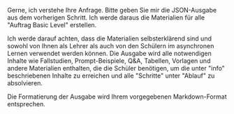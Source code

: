 Gerne, ich verstehe Ihre Anfrage. Bitte geben Sie mir die JSON-Ausgabe aus dem vorherigen Schritt. Ich werde daraus die Materialien für alle "Auftrag Basic Level" erstellen. 

Ich werde darauf achten, dass die Materialien selbsterklärend sind und sowohl von Ihnen als Lehrer als auch von den Schülern im asynchronen Lernen verwendet werden können. Die Ausgabe wird alle notwendigen Inhalte wie Fallstudien, Prompt-Beispiele, Q&A, Tabellen, Vorlagen und andere Materialien enthalten, die die Schüler benötigen, um die unter "info" beschriebenen Inhalte zu erreichen und alle "Schritte" unter "Ablauf" zu absolvieren. 

Die Formatierung der Ausgabe wird Ihrem vorgegebenen Markdown-Format entsprechen. 
